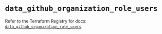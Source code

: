 # `data_github_organization_role_users`

Refer to the Terraform Registry for docs: [`data_github_organization_role_users`](https://registry.terraform.io/providers/integrations/github/6.7.0/docs/data-sources/organization_role_users).
